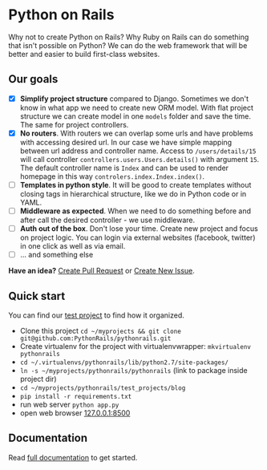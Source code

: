 Python on Rails
===

Why not to create Python on Rails? Why Ruby on Rails can do something that isn't possible on Python? We can do the web framework that will be better and easier to build first-class websites.


Our goals
---

- [x] **Simplify project structure** compared to Django. Sometimes we don't know in what app we need to create new ORM model. With flat project structure we can create model in one `models` folder and save the time. The same for project controllers.
- [x] **No routers**. With routers we can overlap some urls and have problems with accessing desired url. In our case we have simple mapping between url address and controller name. Access to `/users/details/15` will call controller `controllers.users.Users.details()` with argument `15`. The default controller name is `Index` and can be used to render homepage in this way `controlers.index.Index.index()`.
- [ ] **Templates in python style**. It will be good to create templates without closing tags in hierarchical structure, like we do in Python code or in YAML.
- [ ] **Middleware as expected**. When we need to do something before and after call the desired controller - we use middleware.
- [ ] **Auth out of the box**. Don't lose your time. Create new project and focus on project logic. You can login via external websites (facebook, twitter) in one click as well as via email.
- [ ] ... and something else

**Have an idea?** [Create Pull Request](https://github.com/PythonRails/pythonrails/pulls) or [Create New Issue](https://github.com/PythonRails/pythonrails/issues).


Quick start
---

You can find our [test project](test_projects/blog) to find how it organized.

- Clone this project `cd ~/myprojects && git clone git@github.com:PythonRails/pythonrails.git`
- Create virtualenv for the project with virtualenvwrapper: `mkvirtualenv pythonrails`
- `cd ~/.virtualenvs/pythonrails/lib/python2.7/site-packages/`
- `ln -s ~/myprojects/pythonrails/pythonrails` (link to package inside project dir)
- `cd ~/myprojects/pythonrails/test_projects/blog`
- `pip install -r requirements.txt`
- run web server `python app.py`
- open web browser [127.0.0.1:8500](http://127.0.0.1:8500)


Documentation
---

Read [full documentation](docs) to get started.

